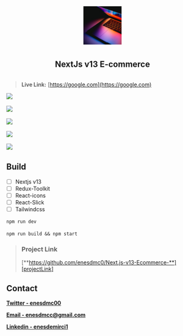 <div style="width:100%; display:flex; align-items:center; justify-content:center; flex-direction:column; gap:10px; align:center">
    <img style="width:100px; height:100px; object-fit:cover;" src="./images/logo.png"/>
    <h2>
        NextJs v13 E-commerce
    </h2>
</div>



> **Live Link:**  [https://google.com](https://google.com)



![][gif]



![][img1]

![][img2]

![][img3]

![][img4]



## Build

- [ ] Nextjs v13
- [ ] Redux-Toolkit
- [ ] React-icons
- [ ] React-Slick
- [ ] Tailwindcss

```react
npm run dev

npm run build && npm start
```



> ### Project Link
>
> [**https://github.com/enesdmc0/Next.js-v13-Ecommerce-**][projectLink]

## Contact

[**Twitter - enesdmc00**][twitter]

[**Email - enesdmcc@gmail.com**][mail]

[**Linkedin - enesdemirci1**][linkedin]







[gif]: ./images/gif.gif
[img1]: ./images/img1.png
[img2]: ./images/img2.png
[img3]:./images/img3.png
[img4]: ./images/img4.png
[mail]: enesdmcc@gmail.com
[twitter]: https://twitter.com/enesdmc00
[linkedin]: inkedin.com/in/enesdemirci1
[projectLink]: https://github.com/enesdmc0/Next.js-v13-Ecommerce-



